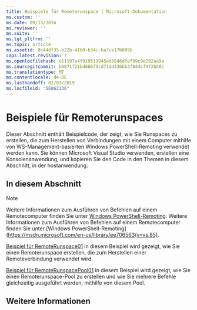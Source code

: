 ```yaml
---
title: Beispiele für Remoterunspace | Microsoft-Dokumentation
ms.custom: ''
ms.date: 09/13/2016
ms.reviewer: ''
ms.suite: ''
ms.tgt_pltfrm: ''
ms.topic: article
ms.assetid: 8c44df35-b22b-41b0-b34c-ba7ce17b889b
caps.latest.revision: 7
ms.openlocfilehash: e11197e4f919519945ad3846dfef99c9e292aa9a
ms.sourcegitcommit: b6871f21bd666f9cd71dd336bb3f844cf472b56c
ms.translationtype: MT
ms.contentlocale: de-DE
ms.lasthandoff: 02/03/2019
ms.locfileid: "56862136"
---
```

# <a name="remote-runspace-samples"></a>Beispiele für Remoterunspaces

Dieser Abschnitt enthält Beispielcode, der zeigt, wie Sie Runspaces zu erstellen, die zum Herstellen von Verbindungen mit einem Computer mithilfe von WS-Management-basierten Windows PowerShell-Remoting verwendet werden kann. Sie können Microsoft Visual Studio verwenden, erstellen eine Konsolenanwendung, und kopieren Sie den Code in den Themen in diesem Abschnitt, in der hostanwendung.

## <a name="in-this-section"></a>In diesem Abschnitt

> [!NOTE]
> Weitere Informationen zum Ausführen von Befehlen auf einem Remotecomputer finden Sie unter [Windows PowerShell-Remoting](https://msdn.microsoft.com/en-us/library/ee706563(v=vs.85).aspx).
> Weitere Informationen zum Ausführen von Befehlen auf einem Remotecomputer finden Sie unter [Windows PowerShell-Remoting] (https://msdn.microsoft.com/en-us/library/ee706563(v=vs.85).

 [Beispiel für RemoteRunspace01](./remoterunspace01-sample.md) in diesem Beispiel wird gezeigt, wie Sie einen Remoterunspace erstellen, die zum Herstellen einer Remoteverbindung verwendet wird.

 [Beispiel für RemoteRunspacePool01](./remoterunspacepool01-sample.md) in diesem Beispiel wird gezeigt, wie Sie einen Remoterunspace-Pool zu erstellen und wie Sie mehrere Befehle gleichzeitig ausgeführt werden, mithilfe von diesem Pool.

## <a name="see-also"></a>Weitere Informationen
